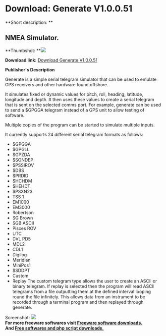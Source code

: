 # Download: Generate V1.0.0.51

**Short description: **

## NMEA Simulator.

  
**Thumbshot: **![](http://www.freewarefiles.com/screenshot/nopic.gif)   
  
**Download link:** [Download Generate V1.0.0.51](http://freesoftwares.boysofts.com/Generate-V_program_12386.html)  
  

**Publisher's Description**  
  

Generate is a simple serial telegram simulator that can be used to emulate GPS
receivers and other hardware found offshore.

It simulates fixed or dynamic values for pitch, roll, heading, latitude,
longitude and depth. It then uses these values to create a serial telegram
that is sent on the selected comms port. For example, generate can be used to
send a $GPGGA telegram instead of a GPS unit to allow testing of software.

Multiple copies of the program can be started to simulate multiple inputs.

It currently supports 24 different serial telegram formats as follows:

  * $GPGGA 
  * $GPGLL 
  * $GPZDA 
  * $SONDEP 
  * $PSSIROV 
  * $DBS 
  * $PRDID 
  * $HCHDM 
  * $HEHDT 
  * $PSXN23 
  * TSS 1 
  * EM1000 
  * EM3000 
  * Robertson 
  * SG Brown 
  * SGB ASCII 
  * Pisces ROV 
  * UTC 
  * DVL PD5 
  * MDL2 
  * CDL1 
  * Digilog 
  * Meridian 
  * MiniPos1 
  * $SDDPT 
  * Custom 
  * Replay 
The custom telegram type allows the user to create an ASCII or binary
telegram. If replay is selected then the program will read ASCII telegrams
from a file outputting them at the defined interval looping round the file
infinitely. This allows data from an instrument to be recorded through a
terminal program and then replayed through generate.

  
  
Screenshot: ![](http://www.freewarefiles.com/screenshot/nopic.gif)  
**For more freeware softwares visit [Freeware software downloads.](http://freesoftwares.boysofts.com/)**   
**And [Free softwares and php script downloads.](http://www.boysofts.com/)**

